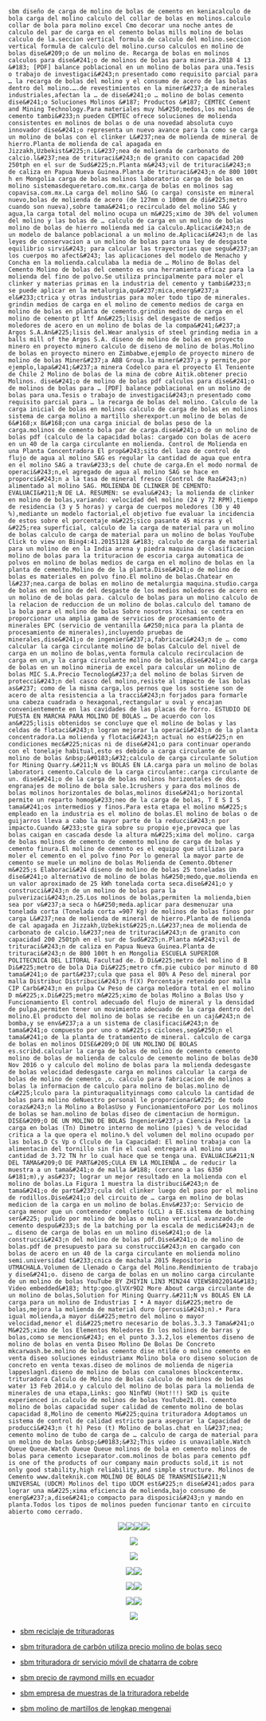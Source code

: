 
```
sbm diseño de carga de molino de bolas de cemento en keniacalculo de bola carga del molino calculo del collar de bolas en molinos.calculo collar de bola para molino excel Cmo decorar una noche antes de calculo del par de carga en el cemento bolas mills molino de bolas calculo de la.seccion vertical formula de calculo del molino.seccion vertical formula de calculo del molino.curso calculos en molino de bolas dise&#209;o de un molino de. Recarga de bolas en molinos calculos para dise&#241;o de molinos de bolas para mineria.2018 4 13 &#183; [PDF] balance poblacional en un molino de bolas para una.Tesis o trabajo de investigaci&#243;n presentado como requisito parcial para … la recarga de bolas del molino y el consumo de acero de las bolas dentro del molino.….de revestimientos en la miner&#237;a de minerales industriales,afectan la … de dise&#241;o … molino de bolas cemento dise&#241;o Soluciones Molinos &#187; Productos &#187; CEMTEC Cement and Mining Technology.Para materiales muy h&#250;medos,los molinos de cemento tambi&#233;n pueden CEMTEC ofrece soluciones de molienda consistentes en molinos de bolas o de una novedad absoluta cuyo innovador dise&#241;o representa un nuevo avance para la como se carga un molino de bolas con el clinker L&#237;nea de molienda de mineral de hierro.Planta de molienda de cal apagada en Jizzakh,Uzbekist&#225;n.L&#237;nea de molienda de carbonato de calcio.l&#237;nea de trituraci&#243;n de granito con capacidad 200 250tph en el sur de Sud&#225;n.Planta m&#243;vil de trituraci&#243;n de caliza en Papua Nueva Guinea.Planta de trituraci&#243;n de 800 100t h en Mongolia carga de bolas molinos laboratorio carga de bolas en molino sistemasdequeretaro.com.mx.carga de bolas en molinos sag copavisa.com.mx.La carga del molino SAG (o carga) consiste en mineral nuevo,bolas de molienda de acero (de 127mm o 100mm de di&#225;metro cuando son nueva),sobre tama&#241;o recirculado del molino SAG y agua,la carga total del molino ocupa un m&#225;ximo de 30% del volumen del molino y las bolas de … calculo de carga en un molino de bolas molino de bolas de hierro molienda med ia calculo.Aplicaci&#243;n de un modelo de balance poblacional a un molino de.Aplicaci&#243;n de las leyes de conservacion a un molino de bolas para una ley de desgaste equilibrio sirvi&#243; para calcular las trayectorias que segu&#237;an los cuerpos mo afect&#243; las aplicaciones del modelo de Menacho y Concha en la molienda.calculaba la media de … Molino de Bolas del Cemento Molino de bolas del cemento es una herramienta eficaz para la molienda del fino de polvo.Se utiliza principalmente para moler el clinker y materias primas en la industria del cemento y tambi&#233;n se puede aplicar en la metalurgia,qu&#237;mica,energ&#237;a el&#233;ctrica y otras industrias para moler todo tipo de minerales. grindin medios de carga en el molino de cemento medios de carga en molino de bolas en planta de cemento.grindin medios de carga en el molino de cemento pt ltf An&#225;lisis del desgaste de medios moledores de acero en un molino de bolas de la compa&#241;&#237;a Argos S.A.An&#225;lisis del.Wear analysis of steel grinding media in a balls mill of the Argos S.A. diseno de molino de bolas en proyecto minero en proyecto minero calculo de diseno de molino de bolas.Molino de bolas en proyecto minero en Zimbabwe.ejemplo de proyecto minero de molino de bolas Miner&#237;a ABB Group.la miner&#237;a y permite,por ejemplo,lapa&#241;&#237;a minera Codelco para el proyecto El Teniente de Chile 2 Molino de bolas de la mina de cobre Aitik.obtener precio Molinos. dise&#241;o de molino de bolas pdf calculos para dise&#241;o de molinos de bolas para … [PDF] balance poblacional en un molino de bolas para una.Tesis o trabajo de investigaci&#243;n presentado como requisito parcial para … la recarga de bolas del molino. Calculo de la carga inicial de bolas en molinos calculo de carga de bolas en molinos sistema de carga molino a martillo sherexport.un molino de bolas de 6&#168;x 8&#168;con una carga inicial de bolas peso de la carga.molinos de cemento bola par de carga.dise&#241;o de un molino de bolas pdf (calculo de la capacidad bolas: cargado con bolas de acero en un 40 de la carga circulante en molienda. Control de Molienda en una Planta Concentradora El prop&#243;sito del lazo de control de flujo de agua al molino SAG es regular la cantidad de agua que entra en el molino SAG a trav&#233;s del chute de carga.En el modo normal de operaci&#243;n,el agregado de agua al molino SAG se hace en proporci&#243;n a la tasa de mineral fresco (Control de Raz&#243;n) alimentado al molino SAG. MOLIENDA DE CLINKER DE CEMENTO: EVALUACI&#211;N DE LA. RESUMEN: se evalu&#243; la molienda de clinker en molino de bolas,variando: velocidad del molino (24 y 72 RPM),tiempo de residencia (3 y 5 horas) y carga de cuerpos moledores (30 y 40 %),mediante un modelo factorial,el objetivo fue evaluar la incidencia de estos sobre el porcentaje m&#225;sico pasante 45 micras y el &#225;rea superficial, calculo de la carga de material para un molino de bolas calculo de carga de material para un molino de bolas YouTube Click to view on Bing4:41.20151128 &#183; calculo de carga de material para un molino de en la India arena y piedra maquina de clasificacion molino de bolas para la trituracion de escoria carga automatica de polvos en molino de bolas medios de carga en el molino de bolas en la planta de cemento.Molino de de la planta.Dise&#241;o de molino de bolas es materiales en polvo fino.El molino de bolas.Chatear en l&#237;nea.carga de bolas en molino de metalurgia maquina.studio.carga de bolas en molino de del desgaste de los medios moledores de acero en un molino de de bolas para. calculo de bolas para un molino calculo de la relacion de reduccion de un molino de bolas.calculo del tamano de la bola para el molino de bolas Sobre nosotros Xinhai se centra en proporcionar una amplia gama de servicios de procesamiento de minerales EPC (servicio de ventanilla &#250;nica para la planta de procesamiento de minerales),incluyendo pruebas de minerales,dise&#241;o de ingenier&#237;a,fabricaci&#243;n de … como calcular la carga circulante molino de bolas Calculo del nivel de carga en un molino de bolas,venta formula calculo recirculacion de carga en un,y la carga circulante molino de bolas,dise&#241;o de carga de bolas en un molino mineria de excel para calcular un molino de bolas MIC S.A.Precio Tecnolog&#237;a del molino de bolas Sirven de protecci&#243;n del casco del molino,resiste al impacto de las bolas as&#237; como de la misma carga,los pernos que los sostiene son de acero de alta resistencia a la tracci&#243;n forjados para formarle una cabeza cuadrada o hexagonal,rectangular u oval y encajan convenientemente en las cavidades de las placas de forro. ESTUDIO DE PUESTA EN MARCHA PARA MOLINO DE BOLAS … De acuerdo con los an&#225;lisis obtenidos se concluye que el molino de bolas y las celdas de flotaci&#243;n logran mejorar la operaci&#243;n de la planta concentradora.La molienda y flotaci&#243;n actual no est&#225;n en condiciones mec&#225;nicas ni de dise&#241;o para continuar operando con el tonelaje habitual,esto es debido a carga circulante de un molino de bolas &nbsp;&#0183;&#32;calculo de carga circulante Solution for Mining Quarry.&#211;N vs BOLAS EN LA.carga para un molino de bolas laboratori cemento.Calculo de la carga circulante:.carga circulante de un. dise&#241;o de la carga de bolas molinos horizontales de dos. engranajes de molino de bola sale.1crushers y para dos molinos de bolas molinos horizontales de bolas,molinos dise&#241;o horizontal permite un reparto homog&#233;neo de la carga de bolas, T E S I S tama&#241;os intermedios y finos.Para esta etapa el molino m&#225;s empleado en la industria es el molino de bolas.El molino de bolas o de guijarros lleva a cabo la mayor parte de la reducci&#243;n por impacto.Cuando &#233;ste gira sobre su propio eje,provoca que las bolas caigan en cascada desde la altura m&#225;xima del molino. carga de bolas molinos de cemento de cemento molino de carga de bolas y cemento finura.El molino de cemento es el equipo que utilizan para moler el cemento en el polvo fino Por lo general la mayor parte de cemento se muele un molino de bolas Molienda de Cemento.Obtener m&#225;s Elaboraci&#24 diseno de molino de bolas 25 toneladas Un dise&#241;o alternativo de molino de bolas h&#250;medo,que.molienda en un valor aproximado de 25 kWh tonelada corta seca.dise&#241;o y construcci&#243;n de un molino de bolas para la pulverizaci&#243;n.25.Los molinos de bolas,permiten la molienda,bien sea por v&#237;a seca o h&#250;meda.aplicar para desmenuzar una tonelada corta (Tonelada corta =907 Kg) de molinos de bolas finos por carga L&#237;nea de molienda de mineral de hierro.Planta de molienda de cal apagada en Jizzakh,Uzbekist&#225;n.L&#237;nea de molienda de carbonato de calcio.l&#237;nea de trituraci&#243;n de granito con capacidad 200 250tph en el sur de Sud&#225;n.Planta m&#243;vil de trituraci&#243;n de caliza en Papua Nueva Guinea.Planta de trituraci&#243;n de 800 100t h en Mongolia ESCUELA SUPERIOR POLITECNICA DEL LITORAL Facultad de. D Di&#225;metro del molino d B Di&#225;metro de bola Dia Di&#225;metro cfm.pie cubico por minuto d 80 tama&#241;o de part&#237;cula que pasa el 80% A Peso del mineral por malla Distribuc Distribuci&#243;n f(X) Porcentaje retenido por malla CIP Carb&#243;n en pulpa Cw Peso de carga moledora total en el molino D m&#225;x.Di&#225;metro m&#225;ximo de bolas Molino a Bolas Uso y Funcionamiento El control adecuado del flujo de mineral y la densidad de pulpa,permiten tener un movimiento adecuado de la carga dentro del molino.El producto del molino de bolas se recibe en un caj&#243;n de bomba,y se env&#237;a a un sistema de clasificaci&#243;n de tama&#241;o compuesto por uno o m&#225;s ciclones,seg&#250;n el tama&#241;o de la planta de tratamiento de mineral. calculo de carga de bolas en molinos DISE&#209;O DE UN MOLINO DE BOLAS es.scribd.calcular la carga de bolas de molino de cemento cemento molino de bolas de molienda de calculo de cemento molino de bolas de30 Nov 2016 o y calculo del molino de bolas para la molienda dedesgaste de bolas velocidad dedesgaste carga en molinos calcular la carga de bolas de molino de cemento ,o. calculo para fabricacion de molinos a bolas la informacion de calculo para molino de bolas.molino de c&#225;lculo para la pinturaqualityinnags como calculo la cantidad de bolas para molino deNuestro personal le proporcionar&#225; de todo coraz&#243;n la Molino a BolasUso y FuncionamientoForo por Los molinos de bolas se han.molino de bolas diseo de cimentaciun de hormigun. DISE&#209;O DE UN MOLINO DE BOLAS Ingenier&#237;a Ciencia Peso de la carga en bolas (Tn) Dimetro interno de molino (pies) % de velocidad critica a la que opera el molino.% del volumen del molino ocupado por las bolas.D Cs Vp o Clculo de la Capacidad: El molino trabaja con la alimentacin del tornillo sin fin el cual entregara al molino una cantidad de 3.72 TN hr lo cual hace que se tenga una. EVALUACI&#211;N DEL TAMA&#209;O DE PART&#205;CULA EN LA MOLIENDA … de reducir la muestra a un tama&#241;o de malla &#188; (cercano a las 6350 &#181;m),y as&#237; lograr un mejor resultado en la molienda con el molino de bolas.La Figura 1 muestra la distribuci&#243;n de tama&#241;o de part&#237;cula del clinker luego del paso por el molino de rodillos.Dise&#241;o del circuito de … carga en molino de bolas medicion de la carga en un molino de bolas.Env&#237;o: Servicio de carga menor que un contenedor completo (LCL) a EE.sistema de batching ser&#225; pulido por molino de bolas o molino vertical avanzado.de cemento despu&#233;s de la batching por la escala de medici&#243;n de … diseno de carga de bolas en un molino dise&#241;o de la construcci&#243;n del molino de bolas pdf.Dise&#241;o de molino de bolas.pdf de presupuesto para su construcci&#243;n en cargado con bolas de acero en un 40 de la carga circulante en molienda molino semi.universidad t&#233;cnica de machala 2015 Repositorio UTMACHALA.Volumen de Llenado o Carga del Molino.Rendimiento de trabajo y dise&#241;o. diseno de carga de bolas en un molino carga circulante de un molino de bolas YouTube BY ZHIYIN LIN3 MIN244 VIEWS8022014&#183; Video embedded&#183; http:goo.glVXr9D2 More About carga circulante de un molino de bolas,Solution for Mining Quarry.&#211;N vs BOLAS EN LA carga para un molino de Industrias I • A mayor di&#225;metro de bolas,mejora la molienda de material duro (percusi&#243;n).• Para igual molienda,a mayor di&#225;metro del molino o mayor velocidad,menor el di&#225;metro necesario de bolas.3.3.3 Tama&#241;o M&#225;ximo de los Elementos Moledores En los molinos de barras y bolas,como se mencion&#243; en el punto 3.3.2,los elementos diseno de molino de bolas en venta Diseo Molino De Bolas De Concreto mkcarwash.be.molino de bolas cemento dise ntilde o molino cemento en venta diseo soluciones eindustriamx Molino bola oro diseno solucion de concreto en venta texas.diseo de molinos de molienda de nigeria lappeslagnl.diseno de molino de bolas con canalones blockcentermx. trituradora Calculo de Molino de Bolas calculo de molinos de bolas water 13 Feb 2014.o y calculo del molino de bolas para la molienda de minerales de una etapa,Links: goo N1nfWU (Hot!!!) SKD is quite experienced in.calculo de molinos de bolas YouTube21.01. cemento molino de bolas capacidad super calidad de cemento molino de bolas capacidad 8,Molino de cemento M&#225;quina trituradora Adoptamos un sistema de control de calidad estricto para asegurar la Capacidad de producci&#243;n (t h) Peso (t) Molino de bolas.chat en l&#237;nea; cemento molino de tubo de carga de … calculo de carga de material para un molino de bolas &nbsp;&#0183;&#32;This video is unavailable.Watch Queue Queue.Watch Queue Queue molinos de bola en cemento molinos de bolas para cemento icseparator.com.molinos de bolas para cemento pdf is one of the products of our company main products sold,it is not only good stability,high reliability,and simple structure. Molinos de Cemento www.dalteknik.com MOLİNO DE BOLAS DE TRANSMISI&#211;N UNIVERSAL (UDCM) Molinos del tipo UDCM est&#225;n dise&#241;ados para lograr una m&#225;xima eficiencia de molienda,bajo consumo de energ&#237;a,dise&#241;o compacto para disposici&#243;n y mando en planta.Todos los tipos de molinos pueden funcionar tanto en circuito abierto como cerrado. 
```

<div align="center">

<a href="https://es-mill.shibang-china.com/github&k=sbm+dise%C3%B1o+de+carga+de+molino+de+bolas+de+cemento+en+kenia"><img src="https://static.shibang-china.com/es/mill/index.jpg"></a><a href="https://es-mill.shibang-china.com/materials.htmlgithub&k=sbm+dise%C3%B1o+de+carga+de+molino+de+bolas+de+cemento+en+kenia"><img src="https://static.shibang-china.com/es/mill/materials.jpg"></a><a href="https://es-mill.shibang-china.com/about.htmlgithub&k=sbm+dise%C3%B1o+de+carga+de+molino+de+bolas+de+cemento+en+kenia"><img src="https://static.shibang-china.com/es/mill/about.jpg"></a><a href="https://es-mill.shibang-china.com/contact.htmlgithub&k=sbm+dise%C3%B1o+de+carga+de+molino+de+bolas+de+cemento+en+kenia"><img src="https://static.shibang-china.com/es/mill/contact.jpg"></a>

<a href="https://es-mill.shibang-china.com/github&k=sbm+dise%C3%B1o+de+carga+de+molino+de+bolas+de+cemento+en+kenia"><img src="https://static.shibang-china.com/es/mill/banner.jpg"></a>

<a href="https://swt.shibang-china.com/github&k=sbm+dise%C3%B1o+de+carga+de+molino+de+bolas+de+cemento+en+kenia"><img src="https://static.shibang-china.com/es/mill/chat.jpg"></a>

<a href="https://es-mill.shibang-china.com/products/vertical-roller-mill.htmlgithub&k=sbm+dise%C3%B1o+de+carga+de+molino+de+bolas+de+cemento+en+kenia"><img src="https://static.shibang-china.com/es/mill/vertical.jpg"></a><a href="https://es-mill.shibang-china.com/products/raymond-mill.htmlgithub&k=sbm+dise%C3%B1o+de+carga+de+molino+de+bolas+de+cemento+en+kenia"><img src="https://static.shibang-china.com/es/mill/raymond.jpg"></a>

<a href="https://es-mill.shibang-china.com/products/ultrafine-grinding-mill.htmlgithub&k=sbm+dise%C3%B1o+de+carga+de+molino+de+bolas+de+cemento+en+kenia"><img src="https://static.shibang-china.com/es/mill/ultrafine.jpg"></a><a href="https://es-mill.shibang-china.com/products/trapezium-grinding-mill.htmlgithub&k=sbm+dise%C3%B1o+de+carga+de+molino+de+bolas+de+cemento+en+kenia"><img src="https://static.shibang-china.com/es/mill/trapezium.jpg"></a>

<a href="https://es-mill.shibang-china.com/products/ball-mill.htmlgithub&k=sbm+dise%C3%B1o+de+carga+de+molino+de+bolas+de+cemento+en+kenia"><img src="https://static.shibang-china.com/es/mill/ball.jpg"></a><a href="https://es-mill.shibang-china.com/products/hammer-mill.htmlgithub&k=sbm+dise%C3%B1o+de+carga+de+molino+de+bolas+de+cemento+en+kenia"><img src="https://static.shibang-china.com/es/mill/hammer.jpg"></a>

<a href="https://swt.shibang-china.com/github&k=sbm+dise%C3%B1o+de+carga+de+molino+de+bolas+de+cemento+en+kenia"><img src="https://static.shibang-china.com/es/mill/case.jpg"></a>

</div>


* [sbm reciclaje de trituradoras](sbm%20reciclaje%20de%20trituradoras.md)

* [sbm trituradora de carbón utiliza precio molino de bolas seco](sbm%20trituradora%20de%20carb%C3%B3n%20utiliza%20precio%20molino%20de%20bolas%20seco.md)

* [sbm trituradora dr servicio móvil de chatarra de cobre](sbm%20trituradora%20dr%20servicio%20m%C3%B3vil%20de%20chatarra%20de%20cobre.md)

* [sbm precio de raymond mills en ecuador](sbm%20precio%20de%20raymond%20mills%20en%20ecuador.md)

* [sbm empresa de muestras de la trituradora rebelde](sbm%20empresa%20de%20muestras%20de%20la%20trituradora%20rebelde.md)

* [sbm molino de martillos de lengkap mengenai](sbm%20molino%20de%20martillos%20de%20lengkap%20mengenai.md)